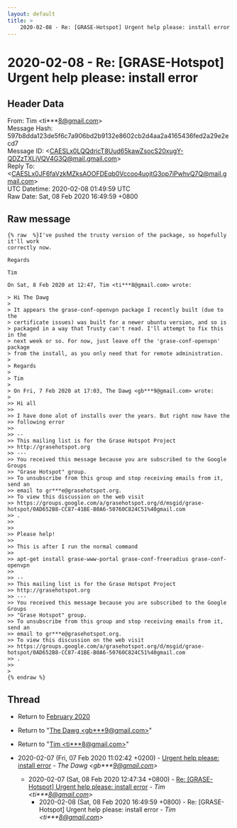 ```yaml
---
layout: default
title: >
    2020-02-08 - Re: [GRASE-Hotspot] Urgent help please: install error
---
```


# 2020-02-08 - Re: [GRASE-Hotspot] Urgent help please: install error

## Header Data

From: Tim \<ti***8@gmail.com\><br>
Message Hash: 597b8dda123de5f6c7a906bd2b9132e8602cb2d4aa2a4165436fed2a29e2ecd7<br>
Message ID: \<CAESLx0LQQdricT8Uud65kawZsocS20xugY-QDZzTXLjVQV4G3Q@mail.gmail.com\><br>
Reply To: \<CAESLx0JF6faVzkMZksAOOFDEqb0Vccoo4uojtG3op7iPwhvQ7Q@mail.gmail.com\><br>
UTC Datetime: 2020-02-08 01:49:59 UTC<br>
Raw Date: Sat, 08 Feb 2020 16:49:59 +0800<br>

## Raw message

```
{% raw  %}I've pushed the trusty version of the package, so hopefully it'll work
correctly now.

Regards

Tim

On Sat, 8 Feb 2020 at 12:47, Tim <ti***8@gmail.com> wrote:

> Hi The Dawg
>
> It appears the grase-conf-openvpn package I recently built (due to the
> certificate issues) was built for a newer ubuntu version, and so is
> packaged in a way that Trusty can't read. I'll attempt to fix this in the
> next week or so. For now, just leave off the 'grase-conf-openvpn' package
> from the install, as you only need that for remote administration.
>
> Regards
>
> Tim
>
> On Fri, 7 Feb 2020 at 17:03, The Dawg <gb***9@gmail.com> wrote:
>
>> Hi all
>>
>> I have done alot of installs over the years. But right now have the
>> following error
>>
>> --
>> This mailing list is for the Grase Hotspot Project
>> http://grasehotspot.org
>> ---
>> You received this message because you are subscribed to the Google Groups
>> "Grase Hotspot" group.
>> To unsubscribe from this group and stop receiving emails from it, send an
>> email to gr***e@grasehotspot.org.
>> To view this discussion on the web visit
>> https://groups.google.com/a/grasehotspot.org/d/msgid/grase-hotspot/0AD652B8-CC87-41BE-B0A6-50760C824C51%40gmail.com
>> .
>>
>>
>> Please help!
>>
>> This is after I run the normal command
>>
>> apt-get install grase-www-portal grase-conf-freeradius grase-conf-openvpn
>>
>> --
>> This mailing list is for the Grase Hotspot Project
>> http://grasehotspot.org
>> ---
>> You received this message because you are subscribed to the Google Groups
>> "Grase Hotspot" group.
>> To unsubscribe from this group and stop receiving emails from it, send an
>> email to gr***e@grasehotspot.org.
>> To view this discussion on the web visit
>> https://groups.google.com/a/grasehotspot.org/d/msgid/grase-hotspot/0AD652B8-CC87-41BE-B0A6-50760C824C51%40gmail.com
>> .
>>
>
{% endraw %}
```

## Thread

+ Return to [February 2020](/archive/2020/02)

+ Return to "[The Dawg <gb***9<span>@</span>gmail.com>](/authors/gb___9_at_gmail_com)"
+ Return to "[Tim <ti***8<span>@</span>gmail.com>](/authors/ti___8_at_gmail_com)"

+ 2020-02-07 (Fri, 07 Feb 2020 11:02:42 +0200) - [Urgent help please: install error](/archive/2020/02/19efc0ef4190e00b38e7b94a421af4c9178d9a89d90461c791fe251ee32953fe) - _The Dawg \<gb***9@gmail.com\>_
  + 2020-02-07 (Sat, 08 Feb 2020 12:47:34 +0800) - [Re: [GRASE-Hotspot] Urgent help please: install error](/archive/2020/02/8b711450f292a08498eed189837ad73e34f0d0d9c65f07e83565a36e772ecfb1) - _Tim \<ti***8@gmail.com\>_
    + 2020-02-08 (Sat, 08 Feb 2020 16:49:59 +0800) - Re: [GRASE-Hotspot] Urgent help please: install error - _Tim \<ti***8@gmail.com\>_

